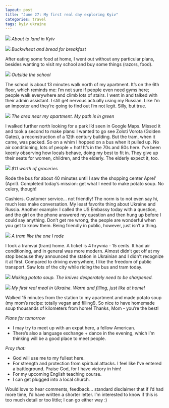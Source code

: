```yaml
---
layout: post
title: "June 27: My first real day exploring Kyiv"
categories: travel
tags: kyiv ukraine
---
```


![](/images/2018-06-27/flying-in.jpeg)
*About to land in Kyiv*

![](/images/2018-06-27/breakfast.jpeg)
*Buckwheat and bread for breakfast*

After eating some food at home, I went out without any particular plans, besides wanting to visit my school and buy some things (razors, food).

![](/images/2018-06-27/ilc.jpeg)
*Outside the school*

The school is about 13 minutes walk north of my apartment. It’s on the 6th floor, which reminds me: I’m not sure if people even need gyms here; people walk everywhere and climb lots of stairs. I went in and talked with their admin assistant. I still get nervous actually using my Russian. Like I’m an imposter and they’re going to find out I’m not legit. Silly, but true.

![](/images/2018-06-27/map.jpeg)
*The area near my apartment. My path is in green*

I walked further north looking for a park I’d seen in Google Maps. Missed it and took a second to make plans: I wanted to go see Zoloti Vorota (Golden Gates), a reconstruction of a 12th century building.
But the tram, when it came, was packed. So on a whim I hopped on a bus when it pulled up. No air conditioning, lots of people = hot! It’s in the 70s and 80s here. I’ve been keenly observing how locals behave, doing my best to fit in. They give up their seats for women, children, and the elderly. The elderly expect it, too.

![](/images/2018-06-27/groceries.jpeg)
*$11 worth of groceries*

Rode the bus for about 40 minutes until I saw the shopping center Aprel’ (April). Completed today’s mission: get what I need to make potato soup. No celery, though!

Cashiers. Customer service... not friendly! The norm is to not even say hi, much less make conversation. My least favorite thing about Ukraine and Russia. Another example: I called the US Embassy today with a question, and the girl on the phone answered my question and then hung up before I could say anything. Don’t get me wrong, the people are wonderful when you get to know them. Being friendly in public, however, just isn’t a thing.

![](/images/2018-06-27/tram.jpeg)
*A tram like the one I rode*

I took a tramvai (tram) home. A ticket is 4 hryvnia - 15 cents. It had air conditioning, and in general was more modern. Almost didn’t get off at my stop because they announced the station in Ukrainian and I didn’t recognize it at first. Compared to driving everywhere, I like the freedom of public transport. Saw lots of the city while riding the bus and tram today.

![](/images/2018-06-27/cooking.jpeg)
*Making potato soup. The knives desperately need to be sharpened.*

![](/images/2018-06-27/potato-soup.jpeg)
*My first real meal in Ukraine. Warm and filling, just like at home!*

Walked 15 minutes from the station to my apartment and made potato soup (my mom’s recipe: totally vegan and filling!). So nice to have homemade soup thousands of kilometers from home! Thanks, Mom - you’re the best!

_Plans for tomorrow_
- I may try to meet up with an expat here, a fellow American.
- There’s also a language exchange + dance in the evening, which I’m thinking will be a good place to meet people.

_Pray that:_
- God will use me to my fullest here.
- For strength and protection from spiritual attacks. I feel like I’ve entered a battleground. Praise God, for I have victory in him!
- For my upcoming English teaching course.
- I can get plugged into a local church.

Would love to hear comments, feedback... standard disclaimer that if I’d had more time, I’d have written a shorter letter. I’m interested to know if this is too much detail or too little; I can go either way :)

